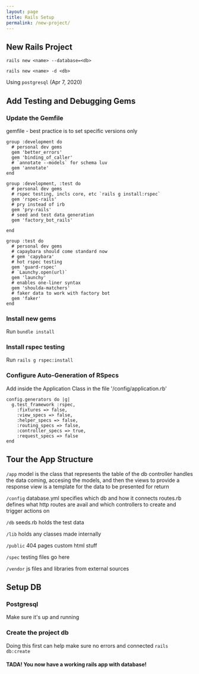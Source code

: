 ```yaml
---
layout: page
title: Rails Setup
permalink: /new-project/
---
```


## New Rails Project

`rails new <name> --database=<db>`

`rails new <name> -d <db>`

Using `postgresql` (Apr 7, 2020)

## Add Testing and Debugging Gems

### Update the Gemfile

gemfile - best practice is to set specific versions only

```ru
group :development do
  # personal dev gems
  gem 'better_errors'
  gem 'binding_of_caller'
  # `annotate --models` for schema luv
  gem 'annotate'
end
```

```ru
group :development, :test do
  # personal dev gems
  # rspec testing, incls core, etc `rails g install:rspec`
  gem 'rspec-rails'
  # pry instead of irb
  gem 'pry-rails'
  # seed and test data generation
  gem 'factory_bot_rails'

end
```

```ru
group :test do
  # personal dev gems
  # capaybara should come standard now
  # gem 'capybara'
  # hot rspec testing
  gem 'guard-rspec'
  # `Launchy.open(url)`
  gem 'launchy'
  # enables one-liner syntax
  gem 'shoulda-matchers'
  # faker data to work with factory bot
  gem 'faker'
end
```

### Install new gems

Run `bundle install`

### Install rspec testing

Run `rails g rspec:install`

### Configure Auto-Generation of RSpecs

Add inside the Application Class in the file '<app>/config/application.rb'

```ru
config.generators do |g|
  g.test_framework :rspec,
    :fixtures => false,
    :view_specs => false,
    :helper_specs => false,
    :routing_specs => false,
    :controller_specs => true,
    :request_specs => false
end
```

## Tour the App Structure

`/app`
model is the class that represents the table of the db
controller handles the data coming, accesing the models, and then the views to provide a response
view is a template for the data to be presented for return

`/config`
database.yml
specifies which db and how it connects
routes.rb
defines what http routes are avail and which controllers to create and trigger actions on

`/db`
seeds.rb
holds the test data

`/lib`
holds any classes made internally

`/public`
404 pages
custom html stuff

`/spec`
testing files go here

`/vendor`
js files and libraries from external sources

## Setup DB

### Postgresql

Make sure it's up and running

### Create the project db

Doing this first can help make sure no errors and connected
`rails db:create`

#### TADA! You now have a working rails app with database!

